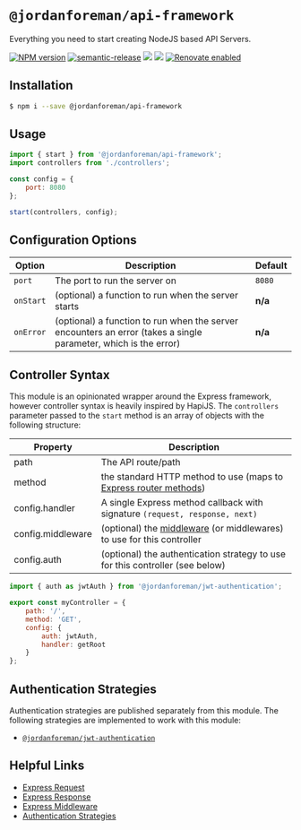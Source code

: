# `@jordanforeman/api-framework`

Everything you need to start creating NodeJS based API Servers.

<span class="badge-npmversion"><a href="https://www.npmjs.com/package/@jordanforeman/api-framework" title="View this project on NPM"><img src="https://img.shields.io/npm/v/@jordanforeman/api-framework.svg" alt="NPM version" /></a></span>
[![semantic-release](https://img.shields.io/badge/%20%20%F0%9F%93%A6%F0%9F%9A%80-semantic--release-e10079.svg)](https://github.com/semantic-release/semantic-release)
![](https://github.com/JordanForeman/api-framework/workflows/Semantic%20Release/badge.svg)
![](https://github.com/JordanForeman/api-framework/workflows/PR%20Verify/badge.svg)
[![Renovate enabled](https://img.shields.io/badge/renovate-enabled-brightgreen.svg)](https://renovatebot.com/)

## Installation

```bash
$ npm i --save @jordanforeman/api-framework
```

## Usage

```js
import { start } from '@jordanforeman/api-framework';
import controllers from './controllers';

const config = {
    port: 8080
};

start(controllers, config);
```

## Configuration Options

| Option | Description | Default |
|--------|-------------|---------|
| `port` | The port to run the server on | `8080` |
| `onStart` | (optional) a function to run when the server starts | **n/a** |
| `onError` | (optional) a function to run when the server encounters an error (takes a single parameter, which is the error) | **n/a** |

## Controller Syntax

This module is an opinionated wrapper around the Express framework, however controller syntax is heavily inspired by HapiJS. The `controllers` parameter passed to the `start` method is an array of objects with the following structure:

Property | Description
------------- | -------------
path | The API route/path
method | the standard HTTP method to use (maps to [Express router methods](https://expressjs.com/en/4x/api.html#router.METHOD))
config.handler | A single Express method callback with signature `(request, response, next)`
config.middleware | (optional) the [middleware](https://expressjs.com/en/guide/using-middleware.html) (or middlewares) to use for this controller
config.auth | (optional) the authentication strategy to use for this controller (see below)

```js
import { auth as jwtAuth } from '@jordanforeman/jwt-authentication';

export const myController = {
    path: '/',
    method: 'GET',
    config: {
        auth: jwtAuth,
        handler: getRoot
    }
};
```

## Authentication Strategies

Authentication strategies are published separately from this module. The following strategies are implemented to work with this module:

* [`@jordanforeman/jwt-authentication`](https://github.com/jordanforeman/authentication-strategies/tree/master/packages/jwt-authentication)

## Helpful Links

* [Express Request](https://expressjs.com/en/4x/api.html#req)
* [Express Response](https://expressjs.com/en/4x/api.html#res)
* [Express Middleware](https://expressjs.com/en/guide/using-middleware.html)
* [Authentication Strategies](https://github.com/jordanforeman/authentication-strategies)
